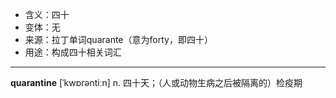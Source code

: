 - <span class="definition">含义：四十</span>
- <span class="definition">变体：无</span>
- <span class="definition">来源：拉丁单词quarante（意为forty，即四十）</span>
- <span class="definition">用途：构成四十相关词汇</span>

---

<span class="vocabulary">**quarantine**</span> [ˈkwɒrəntiːn] n. 四十天；（人或动物生病之后被隔离的）检疫期

